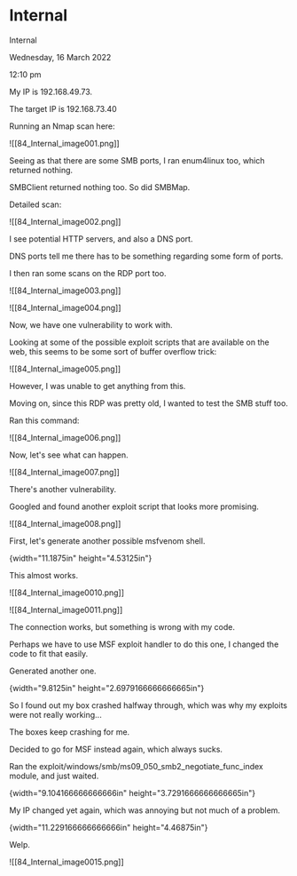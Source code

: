 # Internal

Internal

Wednesday, 16 March 2022

12:10 pm

My IP is 192.168.49.73.

The target IP is 192.168.73.40

&#x20;

Running an Nmap scan here:

!\[\[84\_Internal\_image001.png]]

&#x20;

Seeing as that there are some SMB ports, I ran enum4linux too, which returned nothing.

SMBClient returned nothing too. So did SMBMap.

&#x20;

Detailed scan:

!\[\[84\_Internal\_image002.png]]

I see potential HTTP servers, and also a DNS port.

&#x20;

DNS ports tell me there has to be something regarding some form of ports.

I then ran some scans on the RDP port too.

&#x20;

!\[\[84\_Internal\_image003.png]]

&#x20;

!\[\[84\_Internal\_image004.png]]

&#x20;

Now, we have one vulnerability to work with.

Looking at some of the possible exploit scripts that are available on the web, this seems to be some sort of buffer overflow trick:

!\[\[84\_Internal\_image005.png]]

&#x20;

However, I was unable to get anything from this.

&#x20;

Moving on, since this RDP was pretty old, I wanted to test the SMB stuff too.

Ran this command:

!\[\[84\_Internal\_image006.png]]

&#x20;

Now, let's see what can happen.

!\[\[84\_Internal\_image007.png]]

There's another vulnerability.

&#x20;

Googled and found another exploit script that looks more promising.

&#x20;

!\[\[84\_Internal\_image008.png]]

&#x20;

First, let's generate another possible msfvenom shell.

&#x20;

{width="11.1875in" height="4.53125in"}

&#x20;

This almost works.

!\[\[84\_Internal\_image0010.png]]

&#x20;

!\[\[84\_Internal\_image0011.png]]

The connection works, but something is wrong with my code.

&#x20;

Perhaps we have to use MSF exploit handler to do this one, I changed the code to fit that easily.

Generated another one.

&#x20;

{width="9.8125in" height="2.6979166666666665in"}

&#x20;

So I found out my box crashed halfway through, which was why my exploits were not really working...

The boxes keep crashing for me.

&#x20;

Decided to go for MSF instead again, which always sucks.

Ran the exploit/windows/smb/ms09\_050\_smb2\_negotiate\_func\_index module, and just waited.

&#x20;

{width="9.104166666666666in" height="3.7291666666666665in"}

My IP changed yet again, which was annoying but not much of a problem.

&#x20;

{width="11.229166666666666in" height="4.46875in"}

Welp.

&#x20;

!\[\[84\_Internal\_image0015.png]]

&#x20;
